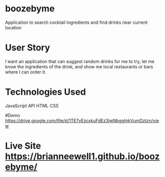 # boozebyme
Application to search cocktail ingredients and find drinks near current location

# User Story
I want an application that can suggest random drinks for me to try, let me know the ingredients of the drink, and show me local restaurants or bars where I can order it.

# Technologies Used
JavaScript
API
HTML
CSS

#Demo https://drive.google.com/file/d/1TE7yEzcxkuFdEz3jwNbggInkVumDztzn/view 

# Live Site https://brianneewell1.github.io/boozebyme/
